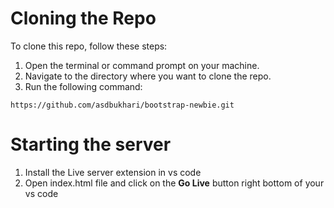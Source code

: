 # Cloning the Repo

To clone this repo, follow these steps:

1. Open the terminal or command prompt on your machine.
2. Navigate to the directory where you want to clone the repo.
3. Run the following command:
```
https://github.com/asdbukhari/bootstrap-newbie.git
```

# Starting the server

1. Install the Live server extension in vs code
2. Open index.html file and click on the **Go Live** button right bottom of your vs code
